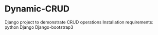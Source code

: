 # Dynamic-CRUD
Django project to demonstrate CRUD operations 
Installation requirements:
python
Django
Django-bootstrap3
